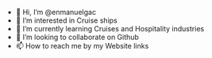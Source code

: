 - 👋 Hi, I’m @enmanuelgac
- 👀 I’m interested in Cruise ships
- 🌱 I’m currently learning Cruises and Hospitality industries 
- 💞️ I’m looking to collaborate on Github
- 📫 How to reach me by my Website links

<!---
enmanuelgac/enmanuelgac is a ✨ special ✨ repository because its `README.md` (this file) appears on your GitHub profile.
You can click the Preview link to take a look at your changes.
--->
